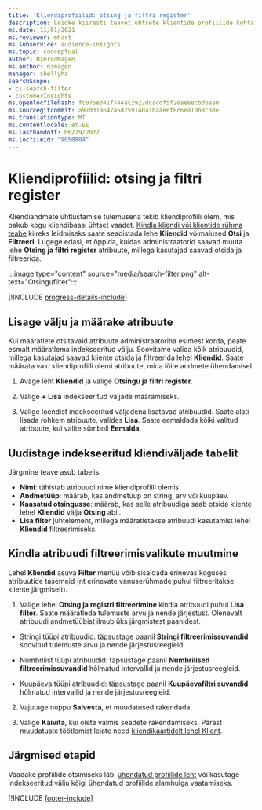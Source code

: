 ```yaml
---
title: 'Kliendiprofiilid: otsing ja filtri register'
description: Leidke kiiresti teavet ühtsete klientide profiilide kohta ja filtreerige määratud atribuute.
ms.date: 11/01/2021
ms.reviewer: mhart
ms.subservice: audience-insights
ms.topic: conceptual
author: NimrodMagen
ms.author: nimagen
manager: shellyha
searchScope:
- ci-search-filter
- customerInsights
ms.openlocfilehash: fc076e341f744ac2922dcacdf5f20ae8ecbdbaa0
ms.sourcegitcommit: a97d31a647a5d259140a1baaeef8c6ea10b8cbde
ms.translationtype: MT
ms.contentlocale: et-EE
ms.lasthandoff: 06/29/2022
ms.locfileid: "9050804"
---
```

# <a name="customer-profiles-search--filter-index"></a>Kliendiprofiilid: otsing ja filtri register

Kliendiandmete ühtlustamise tulemusena tekib kliendiprofiili olem, mis pakub kogu kliendibaasi ühtset vaadet. [Kindla kliendi või klientide rühma teabe](customer-profiles.md) kiireks leidmiseks saate seadistada lehe **Kliendid** võimalused **Otsi** ja **Filtreeri**. Lugege edasi, et õppida, kuidas administraatorid saavad muuta lehe **Otsing ja filtri register** atribuute, millega kasutajad saavad otsida ja filtreerida.

   :::image type="content" source="media/search-filter.png" alt-text="Otsingufilter":::

[!INCLUDE [progress-details-include](includes/progress-details-pane.md)]

## <a name="add-fields-and-specify-attributes"></a>Lisage välju ja määrake atribuute

Kui määratlete otsitavaid atribuute administraatorina esimest korda, peate esmalt määratlema indekseeritud välju. Soovitame valida kõik atribuudid, millega kasutajad saavad kliente otsida ja filtreerida lehel **Kliendid**. Saate määrata vaid kliendiprofiili olemi atribuute, mida lõite andmete ühendamisel.

1. Avage leht **Kliendid** ja valige **Otsingu ja filtri register**.

2. Valige **+ Lisa** indekseeritud väljade määramiseks.

3. Valige loendist indekseeritud väljadena lisatavad atribuudid. Saate alati lisada rohkem atribuute, valides **Lisa**. Saate eemaldada kõiki valitud atribuute, kui valite sümboli **Eemalda**.

## <a name="explore-the-indexed-customer-fields-table"></a>Uudistage indekseeritud kliendiväljade tabelit

Järgmine teave asub tabelis.

- **Nimi**: tähistab atribuudi nime kliendiprofiili olemis.
- **Andmetüüp**: määrab, kas andmetüüp on string, arv või kuupäev.
- **Kaasatud otsingusse**: määrab, kas selle atribuudiga saab otsida kliente lehel **Kliendid** välja **Otsing** abil.
- **Lisa filter** juhtelement, millega määratletakse atribuudi kasutamist lehel **Kliendid** filtreerimiseks.

## <a name="editing-filtering-options-for-a-given-attribute"></a>Kindla atribuudi filtreerimisvalikute muutmine

Lehel **Kliendid** asuva **Filter** menüü võib sisaldada erinevas koguses atribuutide tasemeid (nt erinevate vanuserühmade puhul filtreeritakse kliente järgmiselt).

1. Valige lehel **Otsing ja registri filtreerimine** kindla atribuudi puhul **Lisa filter**. Saate määratleda tulemuste arvu ja nende järjestust. Olenevalt atribuudi andmetüübist ilmub üks järgmistest paanidest.

- Stringi tüüpi atribuudid: täpsustage paanil **Stringi filtreerimissuvandid** soovitud tulemuste arvu ja nende järjestusreegleid.

- Numbrilist tüüpi atribuudid: täpsustage paanil **Numbrilised filtreerimissuvandid** hõlmatud intervallid ja nende järjestusreegleid.

- Kuupäeva tüüpi atribuudid: täpsustage paanil **Kuupäevafiltri suvandid** hõlmatud intervallid ja nende järjestusreegleid.

2. Vajutage nuppu **Salvesta**, et muudatused rakendada.

3. Valige **Käivita**, kui olete valmis seadete rakendamiseks. Pärast muudatuste töötlemist leiate need [kliendikaartidelt lehel Klient](customer-profiles.md). 

## <a name="next-steps"></a>Järgmised etapid

Vaadake profiilide otsimiseks läbi [ühendatud profiilide leht](customer-profiles.md) või kasutage indekseeritud välju kõigi ühendatud profiilide alamhulga vaatamiseks.


[!INCLUDE [footer-include](includes/footer-banner.md)]
